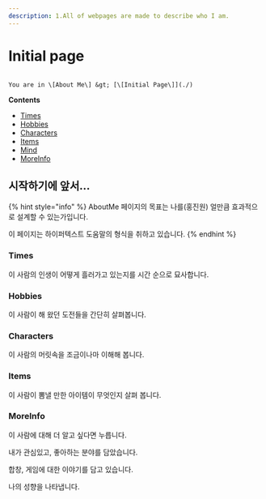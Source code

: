 ```yaml
---
description: 1.All of webpages are made to describe who I am.
---
```


# Initial page

                                                                                                                            You are in \[About Me\] &gt; [\[Initial Page\]](./)

**Contents**

* [Times](mytimes.md)
* [Hobbies](myhobbies.md)
* [Characters](mycharacters/)
* [Items](myitems/)
* [Mind](mymind.md)
* [MoreInfo](moreinfo.md)

## 시작하기에 앞서...

{% hint style="info" %}
AboutMe 페이지의 목표는 나를\(홍진원\) 얼만큼 효과적으로 설계할 수 있는가입니다.

이 페이지는 하이퍼텍스트 도움말의 형식을 취하고 있습니다. 
{% endhint %}

### Times

이 사람의 인생이 어떻게 흘러가고 있는지를 시간 순으로 묘사합니다.



### Hobbies

이 사람이 해 왔던 도전들을 간단히 살펴봅니다. 



### Characters

이 사람의 머릿속을 조금이나마 이해해 봅니다.



### Items

이 사람이 뽐낼 만한 아이템이 무엇인지 살펴 봅니다.



### MoreInfo

이 사람에 대해 더 알고 싶다면 누릅니다.

 

내가 관심있고, 좋아하는 분야를 담았습니다.

합창, 게임에 대한 이야기를 담고 있습니다.

나의 성향을 나타냅니다.







